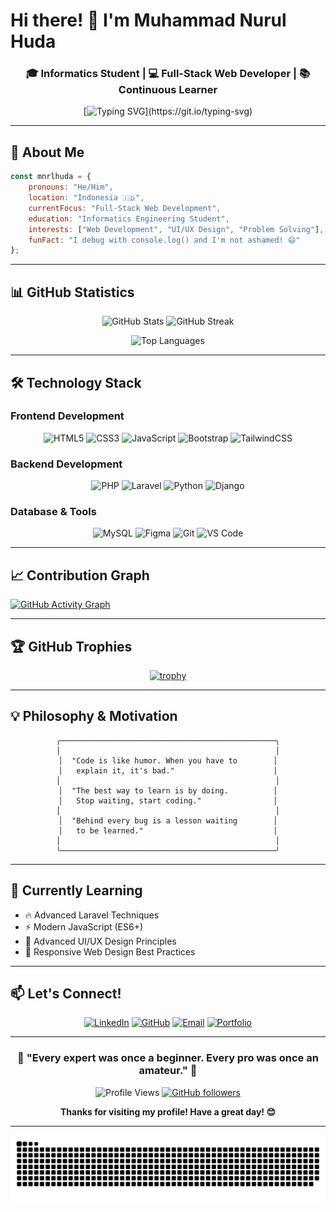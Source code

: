 # Hi there! 👋 I'm Muhammad Nurul Huda

<div align="center">
  
### 🎓 Informatics Student | 💻 Full-Stack Web Developer | 📚 Continuous Learner

[![Typing SVG](https://readme-typing-svg.demolab.com?font=Fira+Code&size=22&duration=3000&pause=1000&color=58A6FF&center=true&vCenter=true&width=600&lines=Welcome+to+my+GitHub+Profile!;I'm+a+Full-Stack+Web+Developer;Always+learning+new+technologies;Let's+build+something+amazing!)](https://git.io/typing-svg)

</div>

---

## 🚀 About Me

```javascript
const mnrlhuda = {
    pronouns: "He/Him",
    location: "Indonesia 🇮🇩",
    currentFocus: "Full-Stack Web Development",
    education: "Informatics Engineering Student",
    interests: ["Web Development", "UI/UX Design", "Problem Solving"],
    funFact: "I debug with console.log() and I'm not ashamed! 😄"
};
```

---

## 📊 GitHub Statistics

<div align="center">
  
![GitHub Stats](https://github-readme-stats.vercel.app/api?username=mnrlhuda&show_icons=true&theme=tokyonight&hide_border=true&count_private=true)
![GitHub Streak](https://github-readme-streak-stats.herokuapp.com/?user=mnrlhuda&theme=tokyonight&hide_border=true)

</div>

<div align="center">
  
![Top Languages](https://github-readme-stats.vercel.app/api/top-langs/?username=mnrlhuda&layout=compact&theme=tokyonight&hide_border=true&langs_count=8)

</div>

---

## 🛠️ Technology Stack

### Frontend Development
<div align="center">

![HTML5](https://img.shields.io/badge/HTML5-E34F26?style=for-the-badge&logo=html5&logoColor=white)
![CSS3](https://img.shields.io/badge/CSS3-1572B6?style=for-the-badge&logo=css3&logoColor=white)
![JavaScript](https://img.shields.io/badge/JavaScript-F7DF1E?style=for-the-badge&logo=javascript&logoColor=black)
![Bootstrap](https://img.shields.io/badge/Bootstrap-7952B3?style=for-the-badge&logo=bootstrap&logoColor=white)
![TailwindCSS](https://img.shields.io/badge/Tailwind_CSS-38B2AC?style=for-the-badge&logo=tailwind-css&logoColor=white)

</div>

### Backend Development
<div align="center">

![PHP](https://img.shields.io/badge/PHP-777BB4?style=for-the-badge&logo=php&logoColor=white)
![Laravel](https://img.shields.io/badge/Laravel-FF2D20?style=for-the-badge&logo=laravel&logoColor=white)
![Python](https://img.shields.io/badge/Python-3776AB?style=for-the-badge&logo=python&logoColor=white)
![Django](https://img.shields.io/badge/Django-092E20?style=for-the-badge&logo=django&logoColor=white)

</div>

### Database & Tools
<div align="center">

![MySQL](https://img.shields.io/badge/MySQL-4479A1?style=for-the-badge&logo=mysql&logoColor=white)
![Figma](https://img.shields.io/badge/Figma-F24E1E?style=for-the-badge&logo=figma&logoColor=white)
![Git](https://img.shields.io/badge/Git-F05032?style=for-the-badge&logo=git&logoColor=white)
![VS Code](https://img.shields.io/badge/VS_Code-007ACC?style=for-the-badge&logo=visual-studio-code&logoColor=white)

</div>

---

## 📈 Contribution Graph

[![GitHub Activity Graph](https://github-readme-activity-graph.vercel.app/graph?username=mnrlhuda&theme=tokyo-night&hide_border=true&area=true&color=58a6ff&point=ffffff)](https://github.com/ashutosh00710/github-readme-activity-graph)

---

## 🏆 GitHub Trophies

<div align="center">

[![trophy](https://github-profile-trophy.vercel.app/?username=mnrlhuda&theme=tokyonight&no-frame=true&no-bg=false&margin-w=4)](https://github.com/ryo-ma/github-profile-trophy)

</div>

---

## 💡 Philosophy & Motivation

<div align="center">

```
╭────────────────────────────────────────────────╮
│                                                │
│  "Code is like humor. When you have to        │
│   explain it, it's bad."                      │
│                                                │
│  "The best way to learn is by doing.          │
│   Stop waiting, start coding."                │
│                                                │
│  "Behind every bug is a lesson waiting        │
│   to be learned."                             │
│                                                │
╰────────────────────────────────────────────────╯
```

</div>

---

## 🌱 Currently Learning

- 🔥 Advanced Laravel Techniques
- ⚡ Modern JavaScript (ES6+)
- 🎨 Advanced UI/UX Design Principles
- 📱 Responsive Web Design Best Practices

---

## 📫 Let's Connect!

<div align="center">

[![LinkedIn](https://img.shields.io/badge/LinkedIn-0077B5?style=for-the-badge&logo=linkedin&logoColor=white)](https://linkedin.com/in/your-profile)
[![GitHub](https://img.shields.io/badge/GitHub-100000?style=for-the-badge&logo=github&logoColor=white)](https://github.com/mnrlhuda)
[![Email](https://img.shields.io/badge/Email-D14836?style=for-the-badge&logo=gmail&logoColor=white)](mailto:your.email@example.com)
[![Portfolio](https://img.shields.io/badge/Portfolio-255E63?style=for-the-badge&logo=About.me&logoColor=white)](https://your-portfolio.com)

</div>

---

<div align="center">

### 🌟 "Every expert was once a beginner. Every pro was once an amateur." 🌟

![Profile Views](https://komarev.com/ghpvc/?username=mnrlhuda&color=brightgreen&style=flat-square)
[![GitHub followers](https://img.shields.io/github/followers/mnrlhuda?style=social)](https://github.com/mnrlhuda)

**Thanks for visiting my profile! Have a great day! 😊**

</div>

---

<div align="center">
  <img src="https://raw.githubusercontent.com/platane/snk/output/github-contribution-grid-snake-dark.svg" alt="Snake animation" />
</div>